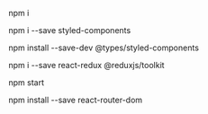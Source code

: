 npm i

npm i --save styled-components

npm install --save-dev @types/styled-components

npm i --save react-redux @reduxjs/toolkit

npm start

npm install --save react-router-dom

